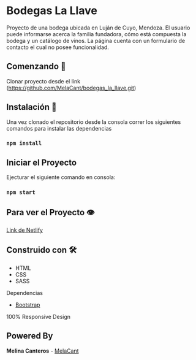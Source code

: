 # Bodegas La Llave

Proyecto de una bodega ubicada en Luján de Cuyo, Mendoza.
El usuario puede informarse acerca la familia fundadora, cómo está compuesta la bodega y un catálogo de vinos.
La página cuenta con un formulario de contacto el cual no posee funcionalidad.

## Comenzando 🚀

Clonar proyecto desde el link (https://github.com/MelaCant/bodegas_la_llave.git)

## Instalación 🔧

Una vez clonado el repositorio desde la consola correr los siguientes comandos para instalar las dependencias

### `npm install`

## Iniciar el Proyecto

Ejecturar el siguiente comando en consola:

### `npm start`

## Para ver el Proyecto :eye:

[Link de Netlify](https://bodegaslallave.netlify.app/)

## Construido con 🛠️

- HTML
- CSS
- SASS

Dependencias

- [Bootstrap](https://react-bootstrap.github.io/)

100% Responsive Design 
## Powered By

**Melina Canteros** - [MelaCant](https://github.com/MelaCant)
